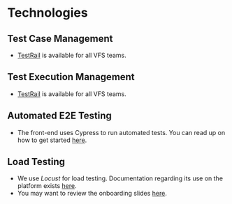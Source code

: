 # Technologies

## Test Case Management
- [TestRail](testrail/README.md) is available for all VFS teams.
## Test Execution Management
- [TestRail](testrail/README.md) is available for all VFS teams.
## Automated E2E Testing
- The front-end uses Cypress to run automated tests.  You can read up on how to get started [here](https://github.com/department-of-veterans-affairs/va.gov-team/tree/master/platform/testing/end-to-end).
## Load Testing
- We use *Locust* for load testing.  Documentation regarding its use on the platform exists [here](https://github.com/department-of-veterans-affairs/devops/tree/master/loadtest).
- You may want to review the onboarding slides [here](https://docs.google.com/presentation/d/11GWnu5r2qg8P12uglVY6q3P5t3rzGWoC170n0irTNl0/edit?usp=sharing).
